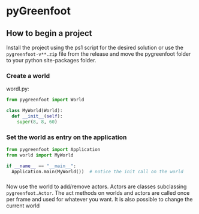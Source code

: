 # pyGreenfoot

## How to begin a project
Install the project using the ps1 script for the desired solution or use the `pygreenfoot-v**.zip` file from the release and move the pygreenfoot folder to your python site-packages folder.

### Create a world
wordl.py:
```py
from pygreenfoot import World

class MyWorld(World):
  def __init__(self):
    super(8, 8, 60)
```

### Set the world as entry on the application
```py
from pygreenfoot import Application
from world import MyWorld

if __name__ == "__main__":
  Application.main(MyWorld())  # notice the init call on the world
```

###
Now use the world to add/remove actors. Actors are classes subclassing `pygreenfoot.Actor`. 
The act methods on worlds and actors are called once per frame and used for whatever you want.
It is also possible to change the current world
